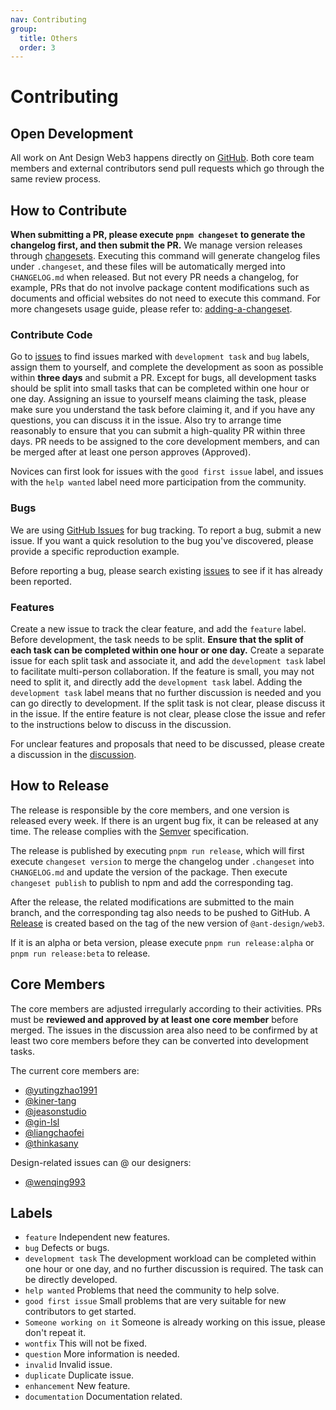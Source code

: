 ```yaml
---
nav: Contributing
group:
  title: Others
  order: 3
---
```


# Contributing

## Open Development

All work on Ant Design Web3 happens directly on [GitHub](https://github.com/ant-design/ant-design-web3). Both core team members and external contributors send pull requests which go through the same review process.

## How to Contribute

**When submitting a PR, please execute `pnpm changeset` to generate the changelog first, and then submit the PR.** We manage version releases through [changesets](https://github.com/changesets/changesets/blob/main/docs/intro-to-using-changesets.md). Executing this command will generate changelog files under `.changeset`, and these files will be automatically merged into `CHANGELOG.md` when released. But not every PR needs a changelog, for example, PRs that do not involve package content modifications such as documents and official websites do not need to execute this command. For more changesets usage guide, please refer to: [adding-a-changeset](https://github.com/changesets/changesets/blob/main/docs/adding-a-changeset.md).

### Contribute Code

Go to [issues](https://github.com/ant-design/ant-design-web3/issues) to find issues marked with `development task` and `bug` labels, assign them to yourself, and complete the development as soon as possible within **three days** and submit a PR. Except for bugs, all development tasks should be split into small tasks that can be completed within one hour or one day. Assigning an issue to yourself means claiming the task, please make sure you understand the task before claiming it, and if you have any questions, you can discuss it in the issue. Also try to arrange time reasonably to ensure that you can submit a high-quality PR within three days. PR needs to be assigned to the core development members, and can be merged after at least one person approves (Approved).

Novices can first look for issues with the `good first issue` label, and issues with the `help wanted` label need more participation from the community.

### Bugs

We are using [GitHub Issues](https://github.com/ant-design/ant-design-web3/issues) for bug tracking. To report a bug, submit a new issue. If you want a quick resolution to the bug you've discovered, please provide a specific reproduction example.

Before reporting a bug, please search existing [issues](https://github.com/ant-design/ant-design-web3/issues) to see if it has already been reported.

### Features

Create a new issue to track the clear feature, and add the `feature` label. Before development, the task needs to be split. **Ensure that the split of each task can be completed within one hour or one day.** Create a separate issue for each split task and associate it, and add the `development task` label to facilitate multi-person collaboration. If the feature is small, you may not need to split it, and directly add the `development task` label. Adding the `development task` label means that no further discussion is needed and you can go directly to development. If the split task is not clear, please discuss it in the issue. If the entire feature is not clear, please close the issue and refer to the instructions below to discuss in the discussion.

For unclear features and proposals that need to be discussed, please create a discussion in the [discussion](https://github.com/ant-design/ant-design-web3/discussions).

## How to Release

The release is responsible by the core members, and one version is released every week. If there is an urgent bug fix, it can be released at any time. The release complies with the [Semver](https://semver.org/) specification.

The release is published by executing `pnpm run release`, which will first execute `changeset version` to merge the changelog under `.changeset` into `CHANGELOG.md` and update the version of the package. Then execute `changeset publish` to publish to npm and add the corresponding tag.

After the release, the related modifications are submitted to the main branch, and the corresponding tag also needs to be pushed to GitHub. A [Release](https://github.com/ant-design/ant-design-web3/releases/new) is created based on the tag of the new version of `@ant-design/web3`.

If it is an alpha or beta version, please execute `pnpm run release:alpha` or `pnpm run release:beta` to release.

## Core Members

The core members are adjusted irregularly according to their activities. PRs must be **reviewed and approved by at least one core member** before merged. The issues in the discussion area also need to be confirmed by at least two core members before they can be converted into development tasks.

The current core members are:

- [@yutingzhao1991](https://github.com/yutingzhao1991)
- [@kiner-tang](https://github.com/kiner-tang)
- [@jeasonstudio](https://github.com/jeasonstudio)
- [@gin-lsl](https://github.com/gin-lsl)
- [@liangchaofei](https://github.com/liangchaofei)
- [@thinkasany](https://github.com/thinkasany)

Design-related issues can @ our designers:

- [@wenqing993](https://github.com/wenqing993)

## Labels

- `feature` Independent new features.
- `bug` Defects or bugs.
- `development task` The development workload can be completed within one hour or one day, and no further discussion is required. The task can be directly developed.
- `help wanted` Problems that need the community to help solve.
- `good first issue` Small problems that are very suitable for new contributors to get started.
- `Someone working on it` Someone is already working on this issue, please don't repeat it.
- `wontfix` This will not be fixed.
- `question` More information is needed.
- `invalid` Invalid issue.
- `duplicate` Duplicate issue.
- `enhancement` New feature.
- `documentation` Documentation related.
